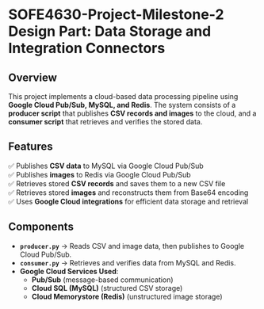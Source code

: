# SOFE4630-Project-Milestone-2 Design Part: Data Storage and Integration Connectors

## Overview
This project implements a cloud-based data processing pipeline using **Google Cloud Pub/Sub, MySQL, and Redis**. The system consists of a **producer script** that publishes **CSV records and images** to the cloud, and a **consumer script** that retrieves and verifies the stored data.

## Features
✅ Publishes **CSV data** to MySQL via Google Cloud Pub/Sub  
✅ Publishes **images** to Redis via Google Cloud Pub/Sub  
✅ Retrieves stored **CSV records** and saves them to a new CSV file  
✅ Retrieves stored **images** and reconstructs them from Base64 encoding  
✅ Uses **Google Cloud integrations** for efficient data storage and retrieval  

## Components
- **`producer.py`** → Reads CSV and image data, then publishes to Google Cloud Pub/Sub.
- **`consumer.py`** → Retrieves and verifies data from MySQL and Redis.
- **Google Cloud Services Used**:
  - **Pub/Sub** (message-based communication)
  - **Cloud SQL (MySQL)** (structured CSV storage)
  - **Cloud Memorystore (Redis)** (unstructured image storage)
